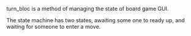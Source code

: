 turn_bloc is a method of managing the state of board game GUI.

The state machine has two states, awaiting some one to ready up, and waiting for someone to enter a move.
